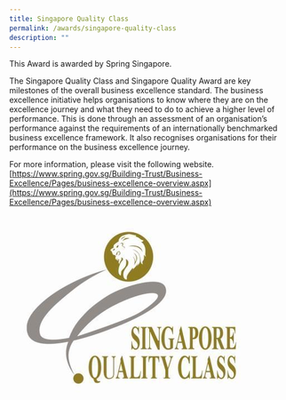 ```yaml
---
title: Singapore Quality Class
permalink: /awards/singapore-quality-class
description: ""
---
```

This Award is awarded by Spring Singapore.

The Singapore Quality Class and Singapore Quality Award are key milestones of the overall business excellence standard. The business excellence initiative helps organisations to know where they are on the excellence journey and what they need to do to achieve a higher level of performance. This is done through an assessment of an organisation’s performance against the requirements of an internationally benchmarked business excellence framework. It also recognises organisations for their performance on the business excellence journey.

For more information, please visit the following website. [https://www.spring.gov.sg/Building-Trust/Business-Excellence/Pages/business-excellence-overview.aspx](https://www.spring.gov.sg/Building-Trust/Business-Excellence/Pages/business-excellence-overview.aspx)

![](/images/20080728001_01.jpg)